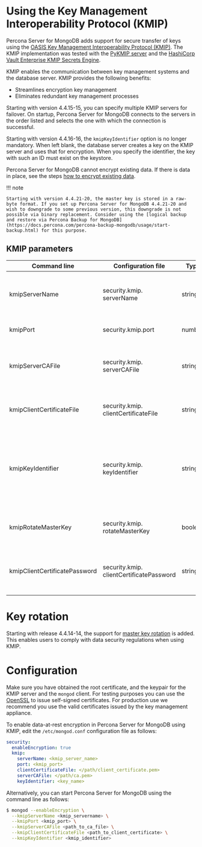# Using the Key Management Interoperability Protocol (KMIP)

Percona Server for MongoDB adds support for secure transfer of keys using the [OASIS Key Management Interoperability Protocol (KMIP)](https://docs.oasis-open.org/kmip/kmip-spec/v2.0/os/kmip-spec-v2.0-os.html). The KMIP implementation was tested with the [PyKMIP server](https://pykmip.readthedocs.io/en/latest/server.html) and the [HashiCorp Vault Enterprise KMIP Secrets Engine](https://www.vaultproject.io/docs/secrets/kmip).

KMIP enables the communication between key management systems and the database server. KMIP provides the following benefits:

* Streamlines encryption key management
* Eliminates redundant key management processes

Starting with version 4.4.15-15, you can specify multiple KMIP servers for failover. On startup, Percona Server for MongoDB connects to the servers in the order listed and selects the one with which the connection is successful.

Starting with version 4.4.16-16, the `kmipKeyIdentifier` option is no longer mandatory. When left blank, the database server creates a key on the KMIP server and uses that for encryption. When you specify the identifier, the key with such an ID must exist on the keystore.

Percona Server for MongoDB cannot encrypt existing data. If there is data in place, see the steps [how to encrypt existing data](https://www.mongodb.com/docs/v4.4/tutorial/configure-encryption/#std-label-encrypt-existing-data).

!!! note

    Starting with version 4.4.21-20, the master key is stored in a raw-byte format. If you set up Percona Server for MongoDB 4.4.21-20 and wish to downgrade to some previous version, this downgrade is not possible via binary replacement. Consider using the [logical backup and restore via Percona Backup for MongoDB](https://docs.percona.com/percona-backup-mongodb/usage/start-backup.html) for this purpose.

## KMIP parameters

| Command line     | Configuration file       | Type  | Description    |
| ---------------- | ------------------------ | ----- | ---------------|
| kmipServerName   | security.kmip.<br>serverName | string | The hostname or IP address of the KMIP server. As of version 4.4.15-15, multiple KMIP servers are supported as the comma-separated list, e.g. `kmip1.example.com,kmip2.example.com`|
| kmipPort         | security.kmip.port  | number  | The port used to communicate with the KMIP server. When undefined, the default port `5696` will be used|
| kmipServerCAFile | security.kmip.<br>serverCAFile | string | The path to the certificate of the root authority that issued the certificate for the KMIP server. Required only if the root certificate is not trusted by default on the machine the database server works on.|
| kmipClientCertificateFile | security.kmip.<br>clientCertificateFile | string| The path to the PEM file with the KMIP client private key and the certificate chain. The database server uses this PEM file to authenticate the KMIP server|
| kmipKeyIdentifier | security.kmip.<br>keyIdentifier | string| Optional starting with version 4.4.16-16. The identifier of the KMIP key. If not specified, the database server creates a key on the KMIP server and saves its identifier internally for future use. When you specify the identifier, the key with such an ID must exist on the key storage. You can only use this setting for the first time you enable encryption|
| kmipRotateMasterKey | security.kmip.<br>rotateMasterKey | boolean| Controls master keys rotation. When enabled, generates the new master key version and re-encrypts the keystore. Available as of version 4.4.14-14.|
| kmipClientCertificatePassword | security.kmip.<br>clientCertificatePassword | string| The password for the KMIP client private key or certificate. Use this parameter only if the KMIP client private key or certificate is encrypted. Available starting with version 4.4.15-15.|

# Key rotation

Starting with release 4.4.14-14, the support for [master key rotation](https://www.mongodb.com/docs/manual/tutorial/rotate-encryption-key/#kmip-master-key-rotation) is added. This enables users to comply with data security regulations when using KMIP.

# Configuration

Make sure you have obtained the root certificate, and the keypair for the KMIP server and the `mongod` client. For testing purposes you can use the [OpenSSL](https://www.openssl.org/) to issue self-signed certificates. For production use we recommend you use the valid certificates issued by the key management appliance.

To enable data-at-rest encryption in Percona Server for MongoDB using KMIP, edit the `/etc/mongod.conf` configuration file as follows:

```yaml
security:
  enableEncryption: true
  kmip:
    serverName: <kmip_server_name>
    port: <kmip_port>
    clientCertificateFile: </path/client_certificate.pem>
    serverCAFile: </path/ca.pem>
    keyIdentifier: <key_name>
```

Alternatively, you can start Percona Server for MongoDB using the command line as follows:

```{.bash data-prompt="$"}
$ mongod --enableEncryption \
  --kmipServerName <kmip_servername> \
  --kmipPort <kmip_port> \
  --kmipServerCAFile <path_to_ca_file> \
  --kmipClientCertificateFile <path_to_client_certificate> \
  --kmipKeyIdentifier <kmip_identifier>
```
